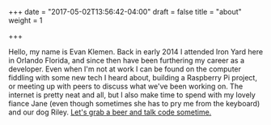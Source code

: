 +++
date = "2017-05-02T13:56:42-04:00"
draft = false
title = "about"
weight = 1

+++

Hello, my name is Evan Klemen. Back in early 2014 I attended Iron Yard here in Orlando Florida, and since then have been furthering my career as a developer. Even when I'm not at work I can be found on the computer fiddling with some new tech I heard about, building a Raspberry Pi project, or meeting up with peers to discuss what we've been working on. The internet is pretty neat and all, but I also make time to spend with my lovely fiance Jane (even though sometimes she has to pry me from the keyboard) and our dog Riley. [Let's grab a beer and talk code sometime.](http://evanklemen.com/#contact)